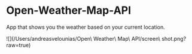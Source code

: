 # Open-Weather-Map-API
App that shows you the weather based on your current location.

![](/Users/andreasvelounias/Open\ Weather\ Map\ API/screen\ shot.png?raw=true)

